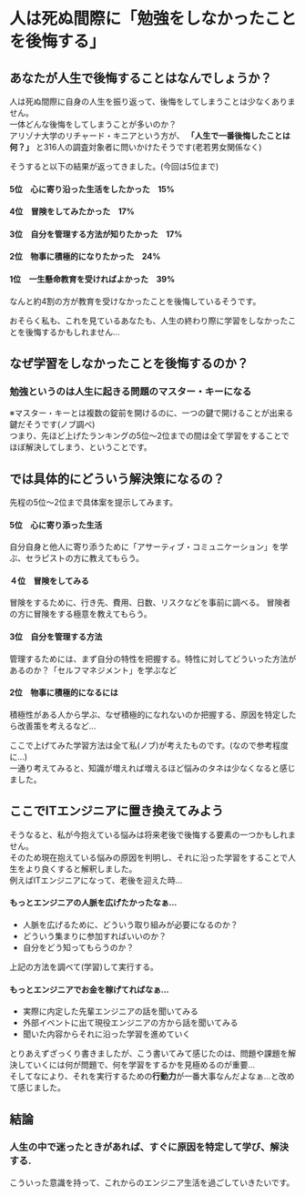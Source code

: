 # 人は死ぬ間際に「勉強をしなかったことを後悔する」
## あなたが人生で後悔することはなんでしょうか？
人は死ぬ間際に自身の人生を振り返って、後悔をしてしまうことは少なくありません。<br>
一体どんな後悔をしてしまうことが多いのか？<br>
アリゾナ大学のリチャード・キニアという方が、 **「人生で一番後悔したことは何？」** と316人の調査対象者に問いかけたそうです(老若男女関係なく)<br>

そうすると以下の結果が返ってきました。(今回は5位まで)
#### 5位　心に寄り沿った生活をしたかった　15%
#### 4位　冒険をしてみたかった　17%
#### 3位　自分を管理する方法が知りたかった　17%
#### 2位　物事に積極的になりたかった　24%
#### 1位　一生懸命教育を受ければよかった　39%
なんと約4割の方が教育を受けなかったことを後悔しているそうです。

おそらく私も、これを見ているあなたも、人生の終わり際に学習をしなかったことを後悔するかもしれません...
## なぜ学習をしなかったことを後悔するのか？
### 勉強というのは人生に起きる問題のマスター・キーになる
※マスター・キーとは複数の錠前を開けるのに、一つの鍵で開けることが出来る鍵だそうです(ノブ調べ)<br>
つまり、先ほど上げたランキングの5位〜2位までの間は全て学習をすることでほぼ解決してしまう、ということです。
## では具体的にどういう解決策になるの？
先程の5位〜2位まで具体案を提示してみます。
#### 5位　心に寄り添った生活
自分自身と他人に寄り添うために「アサーティブ・コミュニケーション」を学ぶ、セラピストの方に教えてもらう。
#### ４位　冒険をしてみる
冒険をするために、行き先、費用、日数、リスクなどを事前に調べる。
冒険者の方に冒険をする極意を教えてもらう。
#### 3位　自分を管理する方法
管理するためには、まず自分の特性を把握する。特性に対してどういった方法があるのか？「セルフマネジメント」を学ぶなど
#### 2位　物事に積極的になるには
積極性がある人から学ぶ、なぜ積極的になれないのか把握する、原因を特定したら改善策を考えるなど...<br>

ここで上げてみた学習方法は全て私(ノブ)が考えたものです。(なので参考程度に...)<br>
一通り考えてみると、知識が増えれば増えるほど悩みのタネは少なくなると感じました。
## ここでITエンジニアに置き換えてみよう
そうなると、私が今抱えている悩みは将来老後で後悔する要素の一つかもしれません。<br>
そのため現在抱えている悩みの原因を判明し、それに沿った学習をすることで人生をより良くすると解釈しました。<br>
例えばITエンジニアになって、老後を迎えた時...<br>
#### もっとエンジニアの人脈を広げたかったなぁ...
- 人脈を広げるために、どういう取り組みが必要になるのか？
- どういう集まりに参加すればいいのか？
- 自分をどう知ってもらうのか？<br>

上記の方法を調べて(学習)して実行する。
#### もっとエンジニアでお金を稼げてればなぁ...
- 実際に内定した先輩エンジニアの話を聞いてみる
- 外部イベントに出て現役エンジニアの方から話を聞いてみる
- 聞いた内容からそれに沿った学習を進めていく<br>

とりあえずざっくり書きましたが、こう書いてみて感じたのは、問題や課題を解決していくには何が問題で、何を学習をするかを見極めるのが重要...<br>
そしてなにより、それを実行するための**行動力**が一番大事なんだよなぁ...と改めて感じました。
## 結論
### 人生の中で迷ったときがあれば、すぐに原因を特定して学び、解決する.

こういった意識を持って、これからのエンジニア生活を過ごしていきたいです。